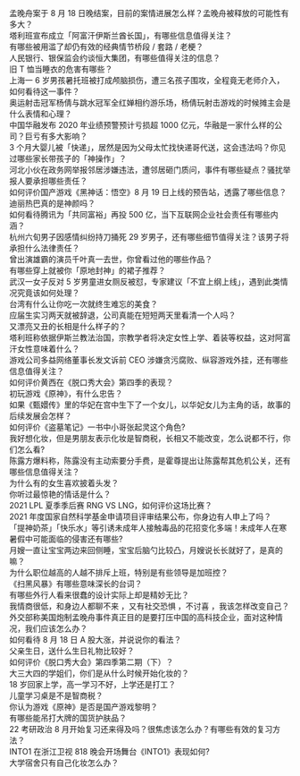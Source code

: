 孟晚舟案于 8 月 18 日晚结案，目前的案情进展怎么样？孟晚舟被释放的可能性有多大？  
塔利班宣布成立「阿富汗伊斯兰酋长国」，有哪些信息值得关注？  
有哪些被用滥了却仍有效的经典情节桥段 / 套路 / 老梗？  
人民银行、银保监会约谈恒大集团，有哪些值得关注的信息？  
旧 T 恤当睡衣的危害有哪些？  
上海一 6 岁男孩暑托班被打成颅脑损伤，遭三名孩子围攻，全程竟无老师介入，如何看待这一事件？  
奥运射击冠军杨倩与跳水冠军全红婵相约游乐场，杨倩玩射击游戏的时候摊主会是什么表情和心理？  
中国华融发布 2020 年业绩预警预计亏损超 1000 亿元，华融是一家什么样的公司？巨亏有多大影响？  
3 个月大婴儿被「快递」，居然是因为父母太忙找快递哥代送，这会违法吗？你见过哪些家长带孩子的「神操作」？  
河北小伙在政务网举报邻居涉嫌违法，遭邻居砸门质问，事件有哪些疑点？骚扰举报人要承担哪些责任？  
如何评价国产游戏《黑神话：悟空》8 月 19 日上线的预告站，透露了哪些信息？  
迪丽热巴真的是神颜吗？  
如何看待腾讯为「共同富裕」再投 500 亿，当下互联网企业社会责任有哪些内涵？  
杭州六旬男子因感情纠纷持刀捅死 29 岁男子，还有哪些细节值得关注？该男子将承担什么法律责任？  
曾出演雄霸的演员千叶真一去世，你曾看过他的哪些作品？  
有哪些穿上就被你「原地封神」的裙子推荐？  
武汉一女子反对 5 岁男童进女厕反被怼，专家建议「不宜上纲上线」，遇到此类情况究竟该如何处理？  
台湾有什么让你吃一次就终生难忘的美食？  
应届生实习两天就被辞退，公司真能在短短两天里看清一个人吗？  
又漂亮又丑的长相是什么样子的？  
塔利班称依据伊斯兰教法治国，宗教学者将决定女性上学、着装等权益，这对阿富汗女性意味着什么？  
游戏公司多益网络董事长发文诉前 CEO 涉嫌贪污腐败、纵容游戏外挂，还有哪些信息值得关注？  
如何评价黄西在《脱口秀大会》第四季的表现？  
初玩游戏《原神》，有什么忠告？  
如果《甄嬛传》里的华妃在宫中生下了一个女儿，以华妃女儿为主角的话，故事的后续发展会怎样？  
如何评价《盗墓笔记》一书中小哥张起灵这个角色?  
我好想化妆，但是男朋友表示化妆是智商税，长相又不能改变，怎么说都不行，你们怎么看?  
陈露方爆料称，陈露没有主动索要分手费，是霍尊提出让陈露帮其危机公关，还有哪些信息值得关注？  
为什么有的女生喜欢披着头发？  
你听过最惊艳的情话是什么？  
2021 LPL 夏季季后赛 RNG VS LNG，如何评价这场比赛？  
2021 年度国家自然科学基金申请项目评审结果公布，你身边有人申上了吗？  
「提神奶茶」「快乐水」等引诱未成年人接触毒品的花招变化多端！未成年人在寒暑假中可能面临的侵害还有哪些?  
月嫂一直让宝宝两边来回侧睡，宝宝后脑勺比较凸，月嫂说长长就好了，是真的嘛？  
为什么职位越高的人越不排斥上班，特别是有些领导是加班控？  
《扫黑风暴》有哪些意味深长的台词？  
有哪些外行人看来很蠢的设计实际上却是精妙无比？  
我情商很低，和身边人都聊不来 ，又有社交恐惧 ，不讨喜 ，我该怎样改变自己？  
外交部称美国炮制孟晚舟事件真正目的是要打压中国的高科技企业，面对这种情况，我们应该怎么办？  
如何看待 8 月 18 日 A 股大涨，并说说你的看法？  
父亲生日，送什么生日礼物比较好？  
如何评价《脱口秀大会》第四季第二期（下）？  
大三大四的学姐们，你们是从什么时候开始化妆的？  
18 岁回家上学，高一学习不好，上学还是打工？  
儿童学习桌是不是智商税？  
你认为游戏《原神》是否是国产游戏黎明？  
有哪些能吊打大牌的国货护肤品？  
22 考研政治 8 月开始复习还来得及吗？很焦虑该怎么办？有哪些有效的复习方法？  
INTO1 在浙江卫视 818 晚会开场舞台《INTO1》表现如何?  
大学宿舍只有自己化妆怎么办？  
